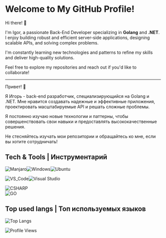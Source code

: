# Welcome to My GitHub Profile!

Hi there! 👋

I'm Igor, a passionate Back-End Developer specializing in **Golang** and **.NET**.  
I enjoy building robust and efficient server-side applications, designing scalable APIs, and solving complex problems.  

I'm constantly learning new technologies and patterns to refine my skills and deliver high-quality solutions.  

Feel free to explore my repositories and reach out if you'd like to collaborate!

---

Привет! 👋

Я Игорь - back-end разработчик, специализирующийся на Golang и .NET.
Мне нравится создавать надежные и эффективные приложения, проектировать масштабируемые API и решать сложные проблемы.

Я постоянно изучаю новые технологии и паттерны, чтобы совершенствовать свои навыки и предоставлять высококачественные решения.

Не стесняйтесь изучать мои репозитории и обращайтесь ко мне, если вы хотите сотрудничать!

## Tech & Tools | Инструментарий ##

![Manjaro](https://img.shields.io/badge/OS-Manjaro-35BF5C?style=for-the-badge&logo=Manjaro&logoColor=white)![Windows](https://img.shields.io/badge/Windows-0078D6?style=for-the-badge&logo=windows&logoColor=white)![Ubuntu](https://img.shields.io/badge/Ubuntu-E95420?style=for-the-badge&logo=ubuntu&logoColor=white)

![VS_Code](https://img.shields.io/badge/Editor-VS_Code-007ACC?style=for-the-badge&logo=visual-studio-code)![Visual Studio](https://img.shields.io/badge/Visual%20Studio-5C2D91.svg?style=for-the-badge&logo=visual-studio&logoColor=white)

![CSHARP](https://skillicons.dev/icons?theme=dark&i=cs,dotnet,mysql)\
![GO](https://skillicons.dev/icons?theme=dark&i=go,postgres,docker,bots)

## Top used langs | Топ используемых языков ##

![Top Langs](https://github-readme-stats.vercel.app/api/top-langs/?username=dxo1a&layout=compact&hide=shaderlab,hlsl,mathematica,html,css,typescript,dockerfile)


![Profile Views](https://komarev.com/ghpvc/?username=dxo1a&color=green) 
